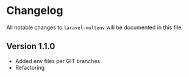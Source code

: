 # Changelog

All notable changes to `laravel-multenv` will be documented in this file.

## Version 1.1.0

- Added env files per GIT branches
- Refactoring